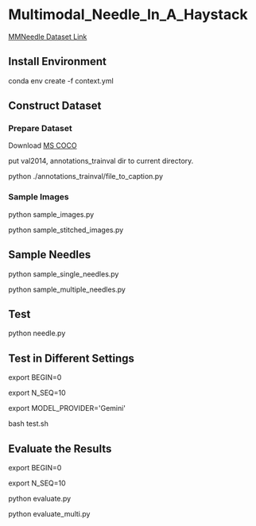 # Multimodal_Needle_In_A_Haystack

[MMNeedle Dataset Link](https://drive.google.com/drive/folders/1D2XHmj466e7WA4aY7zLkbdTmp3it2ZPy?usp=sharing)

## Install Environment

conda env create -f context.yml

## Construct Dataset

### Prepare Dataset

Download [MS COCO](https://cocodataset.org/#download)

put val2014, annotations_trainval dir to current directory.

python ./annotations_trainval/file_to_caption.py 





### Sample Images
python sample_images.py

python sample_stitched_images.py  


## Sample Needles
python sample_single_needles.py

python sample_multiple_needles.py

## Test 
python needle.py

## Test in Different Settings
export BEGIN=0

export N_SEQ=10

export MODEL_PROVIDER='Gemini'

bash test.sh

## Evaluate the Results
export BEGIN=0

export N_SEQ=10

python evaluate.py

python evaluate_multi.py
